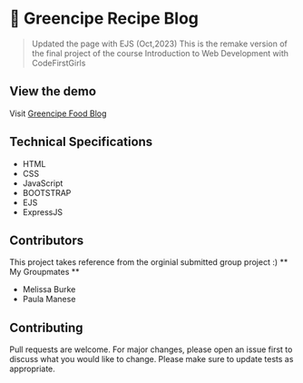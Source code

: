 # 🥙 Greencipe Recipe Blog
> Updated the page with EJS (Oct,2023)
> This is the remake version of the final project of the course Introduction to Web Development with CodeFirstGirls


## View the demo
Visit [Greencipe Food Blog](https://greencipe.vercel.app/)

## Technical Specifications
- HTML
- CSS
- JavaScript
- BOOTSTRAP
- EJS
- ExpressJS

## Contributors
This project takes reference from the orginial submitted group project :)
** My Groupmates ** 
- Melissa Burke
- Paula Manese

## Contributing
Pull requests are welcome. For major changes, please open an issue first to discuss what you would like to change.
Please make sure to update tests as appropriate.
